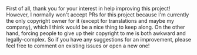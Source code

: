 First of all, thank you for your interest in help improving this project! However, I normally won't accept PRs for this project because I'm currently the only copyright owner for it (except for translations and maybe my company), which I think would be a nice thing to keep along. On the other hand, forcing people to give up their copyright to me is both awkward and legally-complex. So if you have any suggestions for an improvement, please feel free to comment on existing issues or open a new one!
